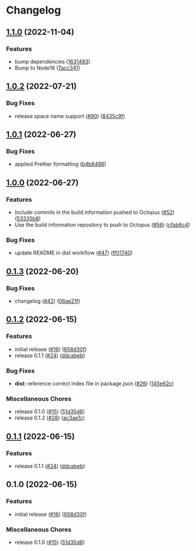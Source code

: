 # Changelog

## [1.1.0](https://github.com/OctopusDeploy/push-build-information-action/compare/v1.0.2...v1.1.0) (2022-11-04)


### Features

* bump dependencies ([1631483](https://github.com/OctopusDeploy/push-build-information-action/commit/16314839c1a02be1977bc58fcf1e9ffe246c455e))
* Bump to Node16 ([7acc341](https://github.com/OctopusDeploy/push-build-information-action/commit/7acc34123a03840a6e5f68a6ddf6f1be11b08ca3))

## [1.0.2](https://github.com/OctopusDeploy/push-build-information-action/compare/v1.0.1...v1.0.2) (2022-07-21)


### Bug Fixes

* release space name support ([#90](https://github.com/OctopusDeploy/push-build-information-action/issues/90)) ([8435c9f](https://github.com/OctopusDeploy/push-build-information-action/commit/8435c9f47f5839e916baeaea0f0c2053e7548dbe))

## [1.0.1](https://github.com/OctopusDeploy/push-build-information-action/compare/v1.0.0...v1.0.1) (2022-06-27)


### Bug Fixes

* applied Prettier formatting ([b4b8486](https://github.com/OctopusDeploy/push-build-information-action/commit/b4b8486246491e8f21d8d40763ebbefef79ad641))

## [1.0.0](https://github.com/OctopusDeploy/push-build-information-action/compare/v0.1.3...v1.0.0) (2022-06-27)


### Features

* Include commits in the build information pushed to Octopus ([#52](https://github.com/OctopusDeploy/push-build-information-action/issues/52)) ([53335b8](https://github.com/OctopusDeploy/push-build-information-action/commit/53335b870a0f27f149af060dd38e51dab3bba00d))
* Use the build information repository to push to Octopus ([#56](https://github.com/OctopusDeploy/push-build-information-action/issues/56)) ([cfab6c4](https://github.com/OctopusDeploy/push-build-information-action/commit/cfab6c4b94387aa1a0ff5843319d9e29d66bd14a))


### Bug Fixes

* update README in dist workflow ([#47](https://github.com/OctopusDeploy/push-build-information-action/issues/47)) ([ff01740](https://github.com/OctopusDeploy/push-build-information-action/commit/ff0174047c9b3773968b21235161afe0d085b0fc))

## [0.1.3](https://github.com/OctopusDeploy/push-build-information-action/compare/v0.1.2...v0.1.3) (2022-06-20)


### Bug Fixes

* changelog ([#42](https://github.com/OctopusDeploy/push-build-information-action/issues/42)) ([06ae21f](https://github.com/OctopusDeploy/push-build-information-action/commit/06ae21f55344393b55d584d121da60b60dfc64a5))

## [0.1.2](https://github.com/OctopusDeploy/push-build-information-action/compare/v0.1.1...v0.1.2) (2022-06-15)


### Features

* initial release ([#16](https://github.com/OctopusDeploy/push-build-information-action/issues/16)) ([658d30f](https://github.com/OctopusDeploy/push-build-information-action/commit/658d30f4904bed57f0f24ac084690eac6b8b5aca))
* release 0.1.1 ([#24](https://github.com/OctopusDeploy/push-build-information-action/issues/24)) ([ddcabeb](https://github.com/OctopusDeploy/push-build-information-action/commit/ddcabeb1b812c7ba0ad177c31161fb5a9ea462b1))


### Bug Fixes

* **dist:** reference correct index file in package.json ([#26](https://github.com/OctopusDeploy/push-build-information-action/issues/26)) ([145e62c](https://github.com/OctopusDeploy/push-build-information-action/commit/145e62c509850e176e293f35db7bacb5d55dd849))


### Miscellaneous Chores

* release 0.1.0 ([#15](https://github.com/OctopusDeploy/push-build-information-action/issues/15)) ([51d35d8](https://github.com/OctopusDeploy/push-build-information-action/commit/51d35d86902e79e37c68438e1c16ca6a9b091809))
* release 0.1.2 ([#28](https://github.com/OctopusDeploy/push-build-information-action/issues/28)) ([ac3ae1c](https://github.com/OctopusDeploy/push-build-information-action/commit/ac3ae1cae62d7882c6793ad47d4bb252187220a0))

## [0.1.1](https://github.com/OctopusDeploy/push-build-information-action/compare/v0.1.0...v0.1.1) (2022-06-15)


### Features

* release 0.1.1 ([#24](https://github.com/OctopusDeploy/push-build-information-action/issues/24)) ([ddcabeb](https://github.com/OctopusDeploy/push-build-information-action/commit/ddcabeb1b812c7ba0ad177c31161fb5a9ea462b1))

## 0.1.0 (2022-06-15)


### Features

* initial release ([#16](https://github.com/OctopusDeploy/push-build-information-action/issues/16)) ([658d30f](https://github.com/OctopusDeploy/push-build-information-action/commit/658d30f4904bed57f0f24ac084690eac6b8b5aca))


### Miscellaneous Chores

* release 0.1.0 ([#15](https://github.com/OctopusDeploy/push-build-information-action/issues/15)) ([51d35d8](https://github.com/OctopusDeploy/push-build-information-action/commit/51d35d86902e79e37c68438e1c16ca6a9b091809))
